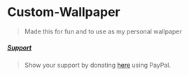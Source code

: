 # Custom-Wallpaper

> Made this for fun and to use as my personal wallpaper

##### [Support](https://paypal.me/realsaiko)
> Show your support by donating [here](https://paypal.me/realsaiko) using PayPal.
